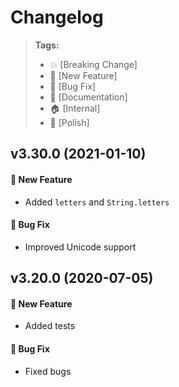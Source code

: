 Changelog
=========

> **Tags:**
> - :boom:       [Breaking Change]
> - :rocket:     [New Feature]
> - :bug:        [Bug Fix]
> - :memo:       [Documentation]
> - :house:      [Internal]
> - :nail_care:  [Polish]

## v3.30.0 (2021-01-10)

#### :rocket: New Feature

* Added `letters` and `String.letters`

#### :bug: Bug Fix

* Improved Unicode support

## v3.20.0 (2020-07-05)

#### :rocket: New Feature

* Added tests

#### :bug: Bug Fix

* Fixed bugs
